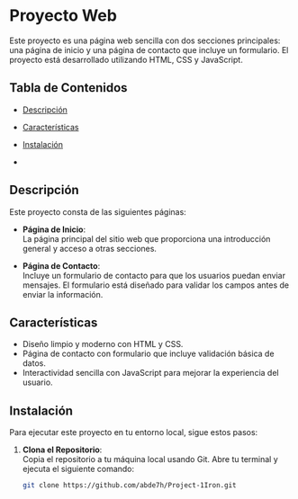 # Proyecto Web

Este proyecto es una página web sencilla con dos secciones principales: una página de inicio y una página de contacto que incluye un formulario. El proyecto está desarrollado utilizando HTML, CSS y JavaScript.

## Tabla de Contenidos

- [Descripción](#descripción)
- [Características](#características)
- [Instalación](#instalación)

- 
## Descripción

Este proyecto consta de las siguientes páginas:

- **Página de Inicio**:  
  La página principal del sitio web que proporciona una introducción general y acceso a otras secciones.

- **Página de Contacto**:  
  Incluye un formulario de contacto para que los usuarios puedan enviar mensajes. El formulario está diseñado para validar los campos antes de enviar la información.

## Características

- Diseño limpio y moderno con HTML y CSS.
- Página de contacto con formulario que incluye validación básica de datos.
- Interactividad sencilla con JavaScript para mejorar la experiencia del usuario.

## Instalación

Para ejecutar este proyecto en tu entorno local, sigue estos pasos:

1. **Clona el Repositorio**:  
   Copia el repositorio a tu máquina local usando Git. Abre tu terminal y ejecuta el siguiente comando:

   ```bash
   git clone https://github.com/abde7h/Project-1Iron.git
   
